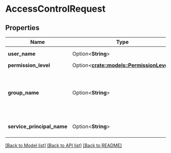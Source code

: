 # AccessControlRequest

## Properties

Name | Type | Description | Notes
------------ | ------------- | ------------- | -------------
**user_name** | Option<**String**> | Email address for the user. | [optional]
**permission_level** | Option<[**crate::models::PermissionLevel**](PermissionLevel.md)> |  | [optional]
**group_name** | Option<**String**> | Group name. There are two built-in groups: `users` for all users, and `admins` for administrators. | [optional]
**service_principal_name** | Option<**String**> | Name of an Azure service principal. | [optional]

[[Back to Model list]](../README.md#documentation-for-models) [[Back to API list]](../README.md#documentation-for-api-endpoints) [[Back to README]](../README.md)


